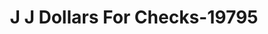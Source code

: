 ---
f_zip-code: 39452
f_state-code: MS
title: J J Dollars For Checks-19795
f_phone: 601-766-6108
f_city-only: Lucedale
f_address: 31 Palm Plz Lucedale
f_location-unique-id: '19795'
slug: j-j-dollars-for-checks-19795
updated-on: '2024-05-30T13:46:58.046Z'
created-on: '2024-05-30T13:36:59.803Z'
published-on: '2024-05-30T13:54:32.469Z'
f_city-state: cms/city/lucedale-ms.md
f_company: cms/company/j-j-dollars-for-checks.md
f_state: cms/state/mississippi.md
layout: '[payday-loan].html'
tags: payday-loan
---